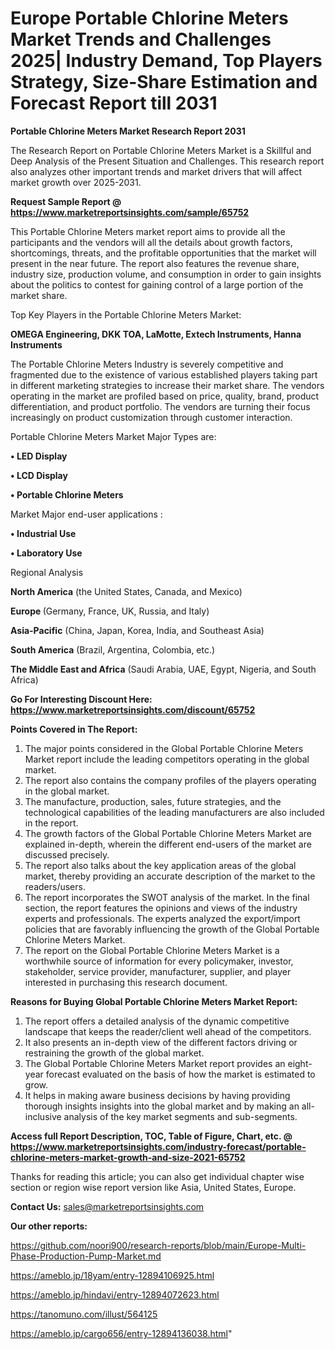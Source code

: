 # Europe Portable Chlorine Meters Market Trends and Challenges 2025| Industry Demand, Top Players Strategy, Size-Share Estimation and Forecast Report till 2031

<strong>Portable Chlorine Meters Market Research Report 2031</strong>

The Research Report on Portable Chlorine Meters Market is a Skillful and Deep Analysis of the Present Situation and Challenges. This research report also analyzes other important trends and market drivers that will affect market growth over 2025-2031.

<strong>Request Sample Report @ <a href=https://www.marketreportsinsights.com/sample/65752>https://www.marketreportsinsights.com/sample/65752</a></strong>

This Portable Chlorine Meters market report aims to provide all the participants and the vendors will all the details about growth factors, shortcomings, threats, and the profitable opportunities that the market will present in the near future. The report also features the revenue share, industry size, production volume, and consumption in order to gain insights about the politics to contest for gaining control of a large portion of the market share.

Top Key Players in the Portable Chlorine Meters Market:

<strong>OMEGA Engineering, DKK TOA, LaMotte, Extech Instruments, Hanna Instruments</strong>

The Portable Chlorine Meters Industry is severely competitive and fragmented due to the existence of various established players taking part in different marketing strategies to increase their market share. The vendors operating in the market are profiled based on price, quality, brand, product differentiation, and product portfolio. The vendors are turning their focus increasingly on product customization through customer interaction.

Portable Chlorine Meters Market Major Types are:

<strong>• LED Display

• LCD Display

• Portable Chlorine Meters</strong>

Market Major end-user applications :

<strong>• Industrial Use

• Laboratory Use</strong>

Regional Analysis

</u><strong><b>North America</b></strong> (the United States, Canada, and Mexico)

<strong><b>Europe </b></strong>(Germany, France, UK, Russia, and Italy)

<strong><b>Asia-Pacific</b></strong> (China, Japan, Korea, India, and Southeast Asia)

<strong><b>South America</b></strong> (Brazil, Argentina, Colombia, etc.)

<strong><b>The Middle East and Africa</b></strong> (Saudi Arabia, UAE, Egypt, Nigeria, and South Africa)

<strong>Go For Interesting Discount Here: <a href=https://www.marketreportsinsights.com/discount/65752>https://www.marketreportsinsights.com/discount/65752</a></strong>

<strong>Points Covered in The Report:</strong>
<ol>
  <li>The major points considered in the Global Portable Chlorine Meters Market report include the leading competitors operating in the global market.</li>
  <li>The report also contains the company profiles of the players operating in the global market.</li>
  <li>The manufacture, production, sales, future strategies, and the technological capabilities of the leading manufacturers are also included in the report.</li>
  <li>The growth factors of the Global Portable Chlorine Meters Market are explained in-depth, wherein the different end-users of the market are discussed precisely.</li>
  <li>The report also talks about the key application areas of the global market, thereby providing an accurate description of the market to the readers/users.</li>
  <li>The report incorporates the SWOT analysis of the market. In the final section, the report features the opinions and views of the industry experts and professionals. The experts analyzed the export/import policies that are favorably influencing the growth of the Global Portable Chlorine Meters Market.</li>
  <li>The report on the Global Portable Chlorine Meters Market is a worthwhile source of information for every policymaker, investor, stakeholder, service provider, manufacturer, supplier, and player interested in purchasing this research document.</li>
</ol>
<strong>Reasons for Buying Global Portable Chlorine Meters Market Report:</strong>

<ol>
  <li>The report offers a detailed analysis of the dynamic competitive landscape that keeps the reader/client well ahead of the competitors.</li>
  <li>It also presents an in-depth view of the different factors driving or restraining the growth of the global market.</li>
  <li>The Global Portable Chlorine Meters Market report provides an eight-year forecast evaluated on the basis of how the market is estimated to grow.</li>
  <li>It helps in making aware business decisions by having providing thorough insights insights into the global market and by making an all-inclusive analysis of the key market segments and sub-segments.</li>
</ol>
<strong>Access full Report Description, TOC, Table of Figure, Chart, etc. @ <a href=https://www.marketreportsinsights.com/industry-forecast/portable-chlorine-meters-market-growth-and-size-2021-65752>https://www.marketreportsinsights.com/industry-forecast/portable-chlorine-meters-market-growth-and-size-2021-65752</a></strong>


Thanks for reading this article; you can also get individual chapter wise section or region wise report version like Asia, United States, Europe.

<strong>Contact Us:</strong>
sales@marketreportsinsights.com

<strong>Our other reports:</strong>

<a href=https://github.com/noori900/research-reports/blob/main/Europe-Multi-Phase-Production-Pump-Market.md>https://github.com/noori900/research-reports/blob/main/Europe-Multi-Phase-Production-Pump-Market.md</a>

<a href=https://ameblo.jp/18yam/entry-12894106925.html>https://ameblo.jp/18yam/entry-12894106925.html</a>

<a href=https://ameblo.jp/hindavi/entry-12894072623.html>https://ameblo.jp/hindavi/entry-12894072623.html</a>

<a href=https://tanomuno.com/illust/564125>https://tanomuno.com/illust/564125</a>

<a href=https://ameblo.jp/cargo656/entry-12894136038.html>https://ameblo.jp/cargo656/entry-12894136038.html</a>"
